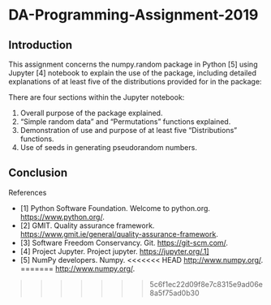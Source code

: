 # DA-Programming-Assignment-2019
## Introduction

This assignment concerns the numpy.random package in Python [5] using Jupyter [4] notebook to explain the use of the package, including
detailed explanations of at least five of the distributions provided for in the package:

There are four sections within the Jupyter notebook:
1. Overall purpose of the package explained.
2. “Simple random data” and “Permutations” functions explained.
3. Demonstration of use and purpose of at least five “Distributions” functions.
4. Use of seeds in generating pseudorandom numbers.


## Conclusion



References
 - [1] Python Software Foundation. Welcome to python.org.
https://www.python.org/.
 - [2] GMIT. Quality assurance framework.
https://www.gmit.ie/general/quality-assurance-framework.
 - [3] Software Freedom Conservancy. Git.
https://git-scm.com/.
 - [4] Project Jupyter. Project jupyter.
https://jupyter.org/.1] 
 - [5] NumPy developers. Numpy.
<<<<<<< HEAD
http://www.numpy.org/.
=======
http://www.numpy.org/.
>>>>>>> 5c6f1ec22d09f8e7c8315e9ad06e8a5f75ad0b30
